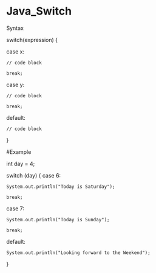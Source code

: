 # Java_Switch
Syntax

switch(expression) {

  case x:
  
    // code block
    
    break;
    
  case y:
  
    // code block
    
    break;
    
  default:
  
    // code block
    
}

#Example

int day = 4;

switch (day)  {
  case 6:
  
    System.out.println("Today is Saturday");
    
    break;
    
  case 7:
  
    System.out.println("Today is Sunday");
    
    break;
    
  default:
  
    System.out.println("Looking forward to the Weekend");
}
